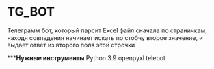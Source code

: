 # TG_BOT
Телеграмм бот, который парсит Excel файл сначала по страничкам, находя совпадения начинает искать по стобчу второе значение, и выдает ответ из второго поля этой строчки

***********Нужные инструменты********
Python 3.9
openpyxl 
telebot
